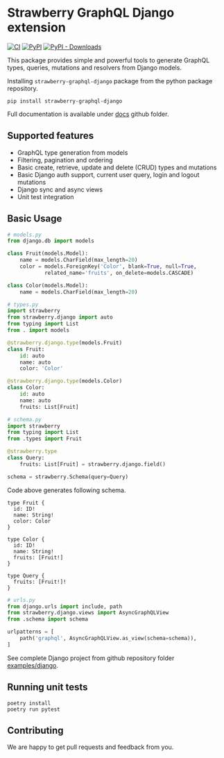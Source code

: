 # Strawberry GraphQL Django extension

[![CI](https://github.com/la4de/strawberry-graphql-django/actions/workflows/main.yml/badge.svg)](https://github.com/la4de/strawberry-graphql-django/actions/workflows/main.yml)
[![PyPI](https://img.shields.io/pypi/v/strawberry-graphql-django)](https://pypi.org/project/strawberry-graphql-django/)
[![PyPI - Downloads](https://img.shields.io/pypi/dm/strawberry-graphql-django)](https://pypi.org/project/strawberry-graphql-django/)

This package provides simple and powerful tools to generate GraphQL types, queries, mutations and resolvers from Django models.

Installing `strawberry-graphql-django` package from the python package repository.
```shell
pip install strawberry-graphql-django
```

Full documentation is available under [docs](https://github.com/strawberry-graphql/strawberry-graphql-django/tree/main/docs/index.md) github folder.


## Supported features

* GraphQL type generation from models
* Filtering, pagination and ordering
* Basic create, retrieve, update and delete (CRUD) types and mutations
* Basic Django auth support, current user query, login and logout mutations
* Django sync and async views
* Unit test integration


## Basic Usage

```python
# models.py
from django.db import models

class Fruit(models.Model):
    name = models.CharField(max_length=20)
    color = models.ForeignKey('Color', blank=True, null=True,
            related_name='fruits', on_delete=models.CASCADE)

class Color(models.Model):
    name = models.CharField(max_length=20)
```

```python
# types.py
import strawberry
from strawberry.django import auto
from typing import List
from . import models

@strawberry.django.type(models.Fruit)
class Fruit:
    id: auto
    name: auto
    color: 'Color'

@strawberry.django.type(models.Color)
class Color:
    id: auto
    name: auto
    fruits: List[Fruit]
```

```python
# schema.py
import strawberry
from typing import List
from .types import Fruit

@strawberry.type
class Query:
    fruits: List[Fruit] = strawberry.django.field()

schema = strawberry.Schema(query=Query)
```

Code above generates following schema.

```schema
type Fruit {
  id: ID!
  name: String!
  color: Color
}

type Color {
  id: ID!
  name: String!
  fruits: [Fruit!]
}

type Query {
  fruits: [Fruit!]!
}
```

```python
# urls.py
from django.urls import include, path
from strawberry.django.views import AsyncGraphQLView
from .schema import schema

urlpatterns = [
    path('graphql', AsyncGraphQLView.as_view(schema=schema)),
]
```

See complete Django project from github repository folder [examples/django](https://github.com/strawberry-graphql/strawberry-graphql-django/tree/main/examples/django).


## Running unit tests
```
poetry install
poetry run pytest
```

## Contributing

We are happy to get pull requests and feedback from you.
